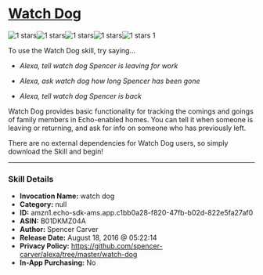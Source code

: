 # [Watch Dog](http://alexa.amazon.com/#skills/amzn1.echo-sdk-ams.app.c1bb0a28-f820-47fb-b02d-822e5fa27af0)
![1 stars](../../images/ic_star_black_18dp_1x.png)![1 stars](../../images/ic_star_border_black_18dp_1x.png)![1 stars](../../images/ic_star_border_black_18dp_1x.png)![1 stars](../../images/ic_star_border_black_18dp_1x.png)![1 stars](../../images/ic_star_border_black_18dp_1x.png) 1

To use the Watch Dog skill, try saying...

* *Alexa, tell watch dog Spencer is leaving for work*

* *Alexa, ask watch dog how long Spencer has been gone*

* *Alexa, tell watch dog Spencer is back*

Watch Dog provides basic functionality for tracking the comings and goings of family members in Echo-enabled homes. You can tell it when someone is leaving or returning, and ask for info on someone who has previously left.

There are no external dependencies for Watch Dog users, so simply download the Skill and begin!

***

### Skill Details

* **Invocation Name:** watch dog
* **Category:** null
* **ID:** amzn1.echo-sdk-ams.app.c1bb0a28-f820-47fb-b02d-822e5fa27af0
* **ASIN:** B01DKMZ04A
* **Author:** Spencer Carver
* **Release Date:** August 18, 2016 @ 05:22:14
* **Privacy Policy:** https://github.com/spencer-carver/alexa/tree/master/watch-dog
* **In-App Purchasing:** No
